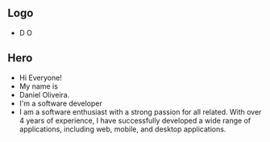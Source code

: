## Logo

- D O

## Hero

- Hi Everyone!
- My name is
- Daniel Oliveira.
- I'm a software developer
- I am a software enthusiast with a strong passion for all related. With over 4 years of experience, I have successfully developed a wide range of applications, including web, mobile, and desktop applications.
